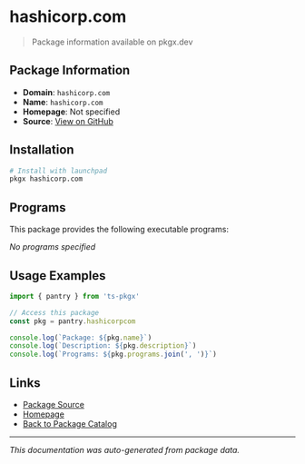 # hashicorp.com

> Package information available on pkgx.dev

## Package Information

- **Domain**: `hashicorp.com`
- **Name**: `hashicorp.com`
- **Homepage**: Not specified
- **Source**: [View on GitHub](https://github.com/pkgxdev/pantry/tree/main/projects/hashicorp.com/package.yml)

## Installation

```bash
# Install with launchpad
pkgx hashicorp.com
```

## Programs

This package provides the following executable programs:

*No programs specified*

## Usage Examples

```typescript
import { pantry } from 'ts-pkgx'

// Access this package
const pkg = pantry.hashicorpcom

console.log(`Package: ${pkg.name}`)
console.log(`Description: ${pkg.description}`)
console.log(`Programs: ${pkg.programs.join(', ')}`)
```

## Links

- [Package Source](https://github.com/pkgxdev/pantry/tree/main/projects/hashicorp.com/package.yml)
- [Homepage](#)
- [Back to Package Catalog](../package-catalog.md)

---

*This documentation was auto-generated from package data.*
